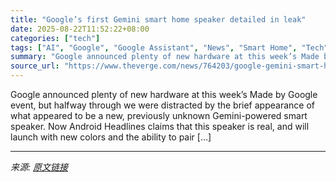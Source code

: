 ```yaml
---
title: "Google’s first Gemini smart home speaker detailed in leak"
date: 2025-08-22T11:52:22+08:00
categories: ["tech"]
tags: ["AI", "Google", "Google Assistant", "News", "Smart Home", "Tech"]
summary: "Google announced plenty of new hardware at this week’s Made by Google event, but halfway through we were distracted by the brief appearance of what appeared to be a new, previously unknown Gemini-powe"
source_url: "https://www.theverge.com/news/764203/google-gemini-smart-home-speaker-nest"
---
```


Google announced plenty of new hardware at this week’s Made by Google event, but halfway through we were distracted by the brief appearance of what appeared to be a new, previously unknown Gemini-powered smart speaker. Now Android Headlines claims that this speaker is real, and will launch with new colors and the ability to pair [&#8230;]

---

*来源: [原文链接](https://www.theverge.com/news/764203/google-gemini-smart-home-speaker-nest)*
